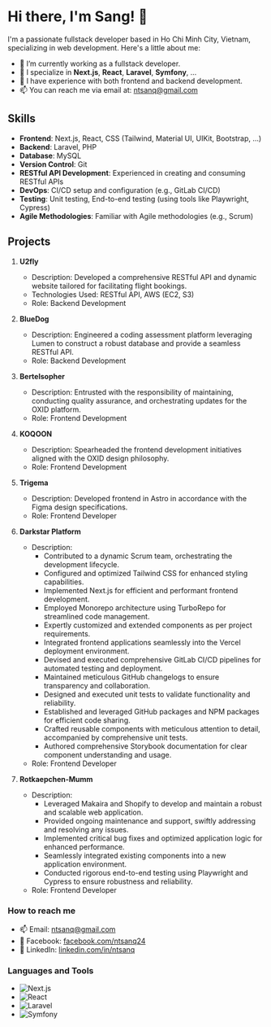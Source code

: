 # Hi there, I'm Sang! 👋

I'm a passionate fullstack developer based in Ho Chi Minh City, Vietnam, specializing in web development. Here's a little about me:

- 🔭 I’m currently working as a fullstack developer.
- 🌱 I specialize in **Next.js**, **React**, **Laravel**, **Symfony**, ...
- 💼 I have experience with both frontend and backend development.
- 📫 You can reach me via email at: [ntsanq@gmail.com](mailto:ntsanq@gmail.com)

## Skills

- **Frontend**: Next.js, React, CSS (Tailwind, Material UI, UIKit, Bootstrap, ...)
- **Backend**: Laravel, PHP
- **Database**: MySQL
- **Version Control**: Git
- **RESTful API Development**: Experienced in creating and consuming RESTful APIs
- **DevOps**: CI/CD setup and configuration (e.g., GitLab CI/CD)
- **Testing**: Unit testing, End-to-end testing (using tools like Playwright, Cypress)
- **Agile Methodologies**: Familiar with Agile methodologies (e.g., Scrum)


## Projects

1. **U2fly**
   - Description: Developed a comprehensive RESTful API and dynamic website tailored for facilitating flight bookings.
   - Technologies Used: RESTful API, AWS (EC2, S3)
   - Role: Backend Development

2. **BlueDog**
   - Description: Engineered a coding assessment platform leveraging Lumen to construct a robust database and provide a seamless RESTful API.
   - Role: Backend Development

3. **Bertelsopher**
   - Description: Entrusted with the responsibility of maintaining, conducting quality assurance, and orchestrating updates for the OXID platform.
   - Role: Frontend Development

4. **KOQOON**
   - Description: Spearheaded the frontend development initiatives aligned with the OXID design philosophy.
   - Role: Frontend Development

5. **Trigema**
   - Description: Developed frontend in Astro in accordance with the Figma design specifications.
   - Role: Frontend Developer

6. **Darkstar Platform**
   - Description:
      - Contributed to a dynamic Scrum team, orchestrating the development lifecycle.
      - Configured and optimized Tailwind CSS for enhanced styling capabilities.
      - Implemented Next.js for efficient and performant frontend development.
      - Employed Monorepo architecture using TurboRepo for streamlined code management.
      - Expertly customized and extended components as per project requirements.
      - Integrated frontend applications seamlessly into the Vercel deployment environment.
      - Devised and executed comprehensive GitLab CI/CD pipelines for automated testing and deployment.
      - Maintained meticulous GitHub changelogs to ensure transparency and collaboration.
      - Designed and executed unit tests to validate functionality and reliability.
      - Established and leveraged GitHub packages and NPM packages for efficient code sharing.
      - Crafted reusable components with meticulous attention to detail, accompanied by comprehensive unit tests.
      - Authored comprehensive Storybook documentation for clear component understanding and usage.
   - Role: Frontend Developer

7. **Rotkaepchen-Mumm**
   - Description:
      - Leveraged Makaira and Shopify to develop and maintain a robust and scalable web application.
      - Provided ongoing maintenance and support, swiftly addressing and resolving any issues.
      - Implemented critical bug fixes and optimized application logic for enhanced performance.
      - Seamlessly integrated existing components into a new application environment.
      - Conducted rigorous end-to-end testing using Playwright and Cypress to ensure robustness and reliability.
   - Role: Frontend Developer

### How to reach me
- 📫 Email: [ntsanq@gmail.com](mailto:ntsanq@gmail.com)
- 📱 Facebook: [facebook.com/ntsanq24](https://facebook.com/ntsanq24)
- 💼 LinkedIn: [linkedin.com/in/ntsanq](https://linkedin.com/in/ntsanq)

[//]: # (### Spotify Playing 🎧)
[//]: # ([![Spotify]&#40;https://novatorem.vercel.app/api/spotify?background_color=0d1117&border_color=ffffff&#41;]&#40;https://open.spotify.com/user/31zlz6u7ti3a2jpx4y6ketovsnga&#41;)

### Languages and Tools
- ![Next.js](https://img.shields.io/badge/-Next.js-000000?style=flat&logo=next.js)
- ![React](https://img.shields.io/badge/-React-000000?style=flat&logo=react)
- ![Laravel](https://img.shields.io/badge/-Laravel-000000?style=flat&logo=laravel)
- ![Symfony](https://img.shields.io/badge/-Symfony-000000?style=flat&logo=symfony)
